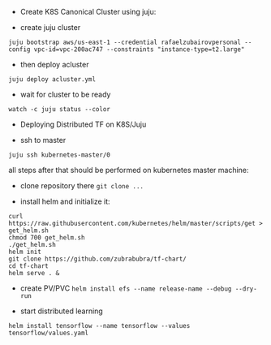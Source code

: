 

* Create K8S Canonical Cluster using juju:

- create juju cluster

`juju bootstrap aws/us-east-1 --credential rafaelzubairovpersonal --config vpc-id=vpc-200ac747 --constraints "instance-type=t2.large"`

- then deploy acluster

`juju deploy acluster.yml`

- wait for cluster to be ready

`watch -c juju status --color`

* Deploying Distributed TF on K8S/Juju

- ssh to master

`juju ssh kubernetes-master/0`

all steps after that should be performed on kubernetes master machine:

- clone repository there
`git clone ...`

- install helm and initialize it:
```
curl https://raw.githubusercontent.com/kubernetes/helm/master/scripts/get > get_helm.sh
chmod 700 get_helm.sh
./get_helm.sh
helm init
git clone https://github.com/zubrabubra/tf-chart/
cd tf-chart
helm serve . &

```

- create PV/PVC
`helm install efs --name release-name --debug --dry-run`

- start distributed learning

`helm install tensorflow --name tensorflow --values tensorflow/values.yaml`
